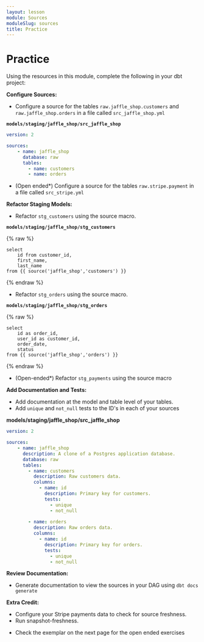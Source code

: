 ```yaml
---
layout: lesson
module: Sources
moduleSlug: sources
title: Practice
---
```


# Practice 
Using the resources in this module, complete the following in your dbt project:

**Configure Sources:**
- Configure a source for the tables `raw.jaffle_shop.customers` and `raw.jaffle_shop.orders` in a file called `src_jaffle_shop.yml`

**`models/staging/jaffle_shop/src_jaffle_shop`**

```yml
version: 2

sources:
    - name: jaffle_shop
      database: raw
      tables:
        - name: customers
        - name: orders
```

- (Open ended*) Configure a source for the tables `raw.stripe.payment` in a file called `src_stripe.yml`

**Refactor Staging Models:**
- Refactor `stg_customers` using the source macro.

**`models/staging/jaffle_shop/stg_customers`**

{% raw %}
```
select 
    id from customer_id,
    first_name,
    last_name
from {{ source('jaffle_shop','customers') }}
```
{% endraw %}

- Refactor `stg_orders` using the source macro.

**`models/staging/jaffle_shop/stg_orders`**

{% raw %}
```
select
    id as order_id,
    user_id as customer_id,
    order_date,
    status
from {{ source('jaffle_shop','orders') }}
```
{% endraw %}

- (Open-ended*) Refactor `stg_payments` using the source macro 

**Add Documentation and Tests:**
- Add documentation at the model and table level of your tables.
- Add `unique` and `not_null` tests to the ID's in each of your sources

**models/staging/jaffle_shop/src_jaffle_shop**

```yml
version: 2

sources:
    - name: jaffle_shop
      description: A clone of a Postgres application database.
      database: raw
      tables:
        - name: customers
          description: Raw customers data.
          columns:
            - name: id
              description: Primary key for customers.
              tests:
                - unique
                - not_null
              
        - name: orders
          description: Raw orders data.
          columns:
            - name: id
              description: Primary key for orders.
              tests:
                - unique
                - not_null
```


**Review Documentation:**
- Generate documentation to view the sources in your DAG using `dbt docs generate`

**Extra Credit:**
- Configure your Stripe payments data to check for source freshness.
- Run snapshot-freshness.

* Check the exemplar on the next page for the open ended exercises